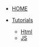 <!-- docs/_sidebar.md -->

* [HOME](./)

* [Tutorials](./tutorials/index)
  * [Html](./tutorials/html/index)
  * [JS](./tutorials/js/index)


